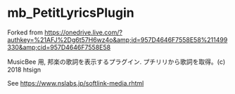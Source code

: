 # mb_PetitLyricsPlugin
Forked from https://onedrive.live.com/?authkey=%21AFJ%2Dg6t57H6wz4o&amp;id=957D4646F7558E58%211499330&amp;cid=957D4646F7558E58

MusicBee 用, 邦楽の歌詞を表示するプラグイン. プチリリから歌詞を取得。(c) 2018 htsign

See https://www.nslabs.jp/softlink-media.rhtml

